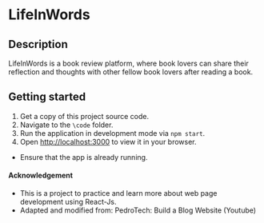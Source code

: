 # LifeInWords

## Description
LifeInWords is a book review platform, where book lovers can share their reflection and thoughts with other fellow book lovers after reading a book. 


## Getting started
1. Get a copy of this project source code. 
2. Navigate to the `\code` folder. 
3. Run the application in development mode via `npm start`.
4. Open [http://localhost:3000](http://localhost:3000) to view it in your browser.
  * Ensure that the app is already running.


#### Acknowledgement
* This is a project to practice and learn more about web page development using React-Js. 
* Adapted and modified from: PedroTech: Build a Blog Website (Youtube)
